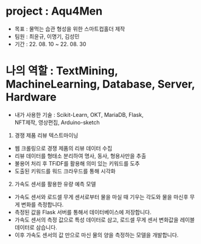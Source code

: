 # project : Aqu4Men
- 목표 : 물먹는 습관 형성을 위한 스마트컵홀더 제작
- 팀원 : 최윤규, 이명기, 김성민
- 기간 : 22. 08. 10 ~ 22. 08. 30

# 나의 역할 : TextMining, MachineLearning, Database, Server, Hardware
- 내가 사용한 기술 : Scikit-Learn, OKT, MariaDB, Flask,  
                 NFT제작, 영상편집, Arduino-sketch

1. 경쟁 제품 리뷰 텍스트마이닝
- 웹 크롤링으로 경쟁 제품의 리뷰 데이터 수집
- 리뷰 데이터를 형태소 분리하여 명사, 동사, 형용사만을 추출
- 불용어 처리 후 TFiDF를 활용해 의미 있는 키워드를 도추
- 도출된 키워드를 워드 크라우드를 통해 시각화

2. 가속도 센서를 활용한 유량 예측 모델
- 가속도 센서와 로드셀 무게 센서로부터 물을 마실 때 기우는 각도와 물을 마신후 무게 변화를 측정합니다.
- 측정된 값을 Flask 서버를 통해서 데이터베이스에 저장합니다.
- 가속도 센서의 측정 값으로 특성 데이터로 삼고, 로드셀 무게 센서 변화값을 레이블 데이터로 삼습니다.
- 이후 가속도 센서의 값 만으로 마신 물의 양을 측정하는 모델을 개발합니다.